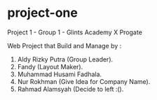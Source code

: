 # project-one
Project 1 - Group 1 - Glints Academy X Progate

Web Project that Build and Manage by :

1. Aldy Rizky Putra (Group Leader).
2. Fandy (Layout Maker).
3. Muhammad Husami Fadhala.
4. Nur Rokhman (Give Idea for Company Name).
5. Rahmad Alamsyah (Decide to left :().
